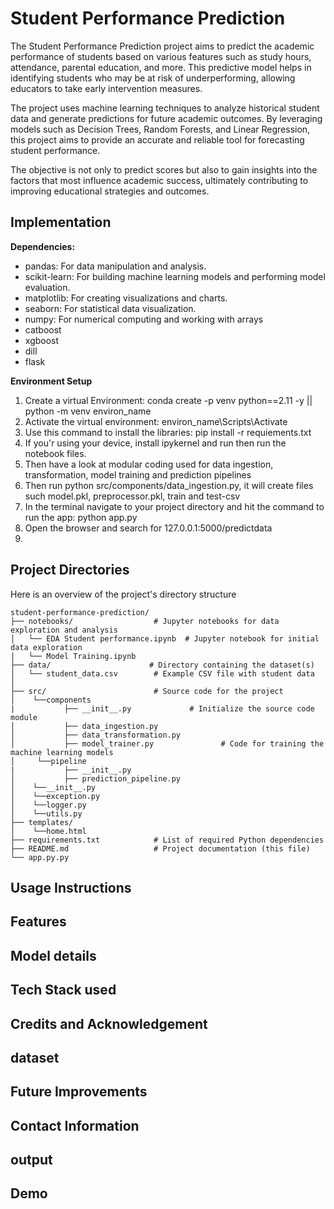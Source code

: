 # Student Performance Prediction
The Student Performance Prediction project aims to predict the academic performance of students based on various features such as study hours, attendance, parental education, and more. This predictive model helps in identifying students who may be at risk of underperforming, allowing educators to take early intervention measures.

The project uses machine learning techniques to analyze historical student data and generate predictions for future academic outcomes. By leveraging models such as Decision Trees, Random Forests, and Linear Regression, this project aims to provide an accurate and reliable tool for forecasting student performance.

The objective is not only to predict scores but also to gain insights into the factors that most influence academic success, ultimately contributing to improving educational strategies and outcomes.

## Implementation
**Dependencies:**
* pandas: For data manipulation and analysis.
* scikit-learn: For building machine learning models and performing model evaluation.
* matplotlib: For creating visualizations and charts.
* seaborn: For statistical data visualization.
* numpy: For numerical computing and working with arrays
* catboost
* xgboost
* dill
* flask

**Environment Setup**
1. Create a virtual Environment: conda create -p venv python==2.11 -y || python -m venv environ_name
2. Activate the virtual environment: environ_name\Scripts\Activate
3. Use this command to install the libraries: pip install -r requiements.txt
4. If you'r using your device, install ipykernel and run then run the notebook files.
5. Then have a look at modular coding used for data ingestion, transformation, model training and prediction pipelines
6. Then run python src/components/data_ingestion.py, it will create files such model.pkl, preprocessor.pkl, train and test-csv
7. In the terminal navigate to your project directory and hit the command to run the app: python app.py
8. Open the browser and search for 127.0.0.1:5000/predictdata
9. 
## Project Directories
Here is an overview of the project's directory structure
```
student-performance-prediction/
├── notebooks/                  # Jupyter notebooks for data exploration and analysis
│   └── EDA Student performance.ipynb  # Jupyter notebook for initial data exploration
|   └── Model Training.ipynb 
├── data/                      # Directory containing the dataset(s)
│   └── student_data.csv        # Example CSV file with student data
│
├── src/                        # Source code for the project
│    └──components
|           ├── __init__.py             # Initialize the source code module
│           ├── data_ingestion.py   
│           ├── data_transformation.py  
│           ├── model_trainer.py               # Code for training the machine learning models
│     └──pipeline
|           ├── __init__.py             
│           ├── prediction_pipeline.py
│    └──__init__.py
│    └──exception.py
│    └──logger.py
│    └──utils.py
├── templates/                        
│    └──home.html
├── requirements.txt            # List of required Python dependencies
├── README.md                   # Project documentation (this file)
└── app.py.py           

```
## Usage Instructions
## Features
## Model details
## Tech Stack used
## Credits and Acknowledgement
## dataset
## Future Improvements
## Contact Information
## output
## Demo
